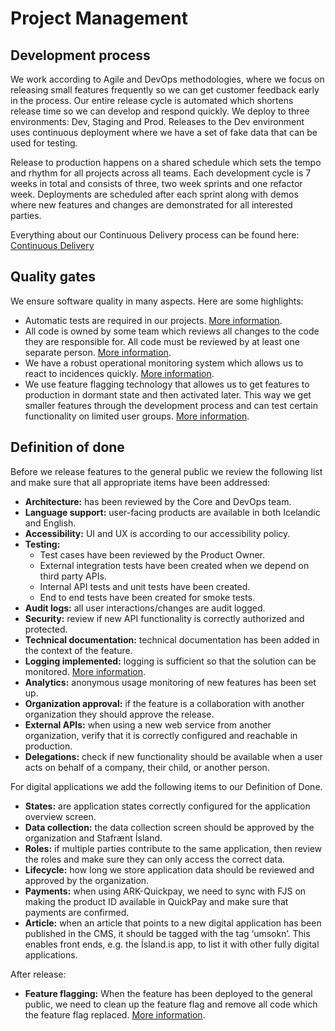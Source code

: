 # Project Management

## Development process

We work according to Agile and DevOps methodologies, where we focus on releasing small features frequently so we can get customer feedback early in the process. Our entire release cycle is automated which shortens release time so we can develop and respond quickly. We deploy to three environments: Dev, Staging and Prod. Releases to the Dev environment uses continuous deployment where we have a set of fake data that can be used for testing.

Release to production happens on a shared schedule which sets the tempo and rhythm for all projects across all teams. Each development cycle is 7 weeks in total and consists of three, two week sprints and one refactor week. Deployments are scheduled after each sprint along with demos where new features and changes are demonstrated for all interested parties.

Everything about our Continuous Delivery process can be found here: [Continuous Delivery](devops/continuous-delivery.md)

## Quality gates

We ensure software quality in many aspects. Here are some highlights:

- Automatic tests are required in our projects. [More information](https://docs.devland.is/repository/system-e2e).
- All code is owned by some team which reviews all changes to the code they are responsible for. All code must be reviewed by at least one separate person. [More information](https://docs.devland.is/technical-overview/code-reviews).
- We have a robust operational monitoring system which allows us to react to incidences quickly. [More information](https://docs.devland.is/technical-overview/devops/observability#provide-observability-into-the-applications).
- We use feature flagging technology that allowes us to get features to production in dormant state and then activated later. This way we get smaller features through the development process and can test certain functionality on limited user groups. [More information](https://docs.devland.is/technical-overview/feature-flags).

## Definition of done

Before we release features to the general public we review the following list and make sure that all appropriate items have been addressed:

- **Architecture:** has been reviewed by the Core and DevOps team.
- **Language support:** user-facing products are available in both Icelandic and English.
- **Accessibility:** UI and UX is according to our accessibility policy.
- **Testing:**
  - Test cases have been reviewed by the Product Owner.
  - External integration tests have been created when we depend on third party APIs.
  - Internal API tests and unit tests have been created.
  - End to end tests have been created for smoke tests.
- **Audit logs:** all user interactions/changes are audit logged.
- **Security:** review if new API functionality is correctly authorized and protected.
- **Technical documentation:** technical documentation has been added in the context of the feature.
- **Logging implemented:** logging is sufficient so that the solution can be monitored. [More information](https://docs.devland.is/technical-overview/devops/logging).
- **Analytics:** anonymous usage monitoring of new features has been set up.
- **Organization approval:** if the feature is a collaboration with another organization they should approve the release.
- **External APIs:** when using a new web service from another organization, verify that it is correctly configured and reachable in production.
- **Delegations:** check if new functionality should be available when a user acts on behalf of a company, their child, or another person.

For digital applications we add the following items to our Definition of Done.

- **States:** are application states correctly configured for the application overview screen.
- **Data collection:** the data collection screen should be approved by the organization and Stafrænt Ísland.
- **Roles:** if multiple parties contribute to the same application, then review the roles and make sure they can only access the correct data.
- **Lifecycle:** how long we store application data should be reviewed and approved by the organization.
- **Payments:** when using ARK-Quickpay, we need to sync with FJS on making the product ID available in QuickPay and make sure that payments are confirmed.
- **Article:** when an article that points to a new digital application has been published in the CMS, it should be tagged with the tag ‘umsokn’. This enables front ends, e.g. the Ísland.is app, to list it with other fully digital applications.

After release:

- **Feature flagging:** When the feature has been deployed to the general public, we need to clean up the feature flag and remove all code which the feature flag replaced. [More information](https://docs.devland.is/technical-overview/feature-flags).
